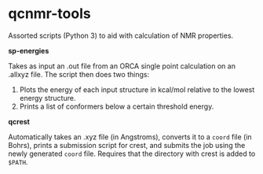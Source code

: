 # qcnmr-tools
Assorted scripts (Python 3) to aid with calculation of NMR properties.


**sp-energies**

Takes as input an .out file from an ORCA single point calculation on an .allxyz file. The script then does two things:
1. Plots the energy of each input structure in kcal/mol relative to the lowest energy structure.
2. Prints a list of conformers below a certain threshold energy.

**qcrest**

Automatically takes an .xyz file (in Angstroms), converts it to a `coord` file (in Bohrs), prints a submission script for crest, and submits the job using the newly generated `coord` file.
Requires that the directory with crest is added to `$PATH`.
